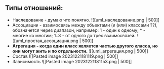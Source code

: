 

## Типы отношений:
* Наследование - думаю что понятно.
 ![[uml_наследование.png | 500]]
* Ассоциации - взаимосвязь между объектами (и (или) классами ??), обозначется через диапазон, например: 1 - один к одному; * - многие ко многим; 1..3 - от одного до трех взаимосвязей.
 ![[uml_простая_ассоциация.png | 500]]
* **Агрегация - когда один класс является частью другого класса, но они могут жить и по отдельности.**
 ![[uml_агрегация.png | 500]]
* Состав
 ![[Pasted image 20231221181119.png | 500]]
* Зависимость
 ![[Pasted image 20231221181153.png | 500]]